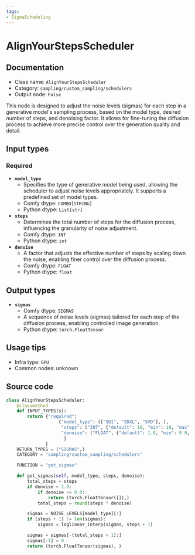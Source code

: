 ```yaml
---
tags:
- SigmaScheduling
---
```


# AlignYourStepsScheduler
## Documentation
- Class name: `AlignYourStepsScheduler`
- Category: `sampling/custom_sampling/schedulers`
- Output node: `False`

This node is designed to adjust the noise levels (sigmas) for each step in a generative model's sampling process, based on the model type, desired number of steps, and denoising factor. It allows for fine-tuning the diffusion process to achieve more precise control over the generation quality and detail.
## Input types
### Required
- **`model_type`**
    - Specifies the type of generative model being used, allowing the scheduler to adjust noise levels appropriately. It supports a predefined set of model types.
    - Comfy dtype: `COMBO[STRING]`
    - Python dtype: `List[str]`
- **`steps`**
    - Determines the total number of steps for the diffusion process, influencing the granularity of noise adjustment.
    - Comfy dtype: `INT`
    - Python dtype: `int`
- **`denoise`**
    - A factor that adjusts the effective number of steps by scaling down the noise, enabling finer control over the diffusion process.
    - Comfy dtype: `FLOAT`
    - Python dtype: `float`
## Output types
- **`sigmas`**
    - Comfy dtype: `SIGMAS`
    - A sequence of noise levels (sigmas) tailored for each step of the diffusion process, enabling controlled image generation.
    - Python dtype: `torch.FloatTensor`
## Usage tips
- Infra type: `GPU`
- Common nodes: unknown


## Source code
```python
class AlignYourStepsScheduler:
    @classmethod
    def INPUT_TYPES(s):
        return {"required":
                    {"model_type": (["SD1", "SDXL", "SVD"], ),
                     "steps": ("INT", {"default": 10, "min": 10, "max": 10000}),
                     "denoise": ("FLOAT", {"default": 1.0, "min": 0.0, "max": 1.0, "step": 0.01}),
                      }
               }
    RETURN_TYPES = ("SIGMAS",)
    CATEGORY = "sampling/custom_sampling/schedulers"

    FUNCTION = "get_sigmas"

    def get_sigmas(self, model_type, steps, denoise):
        total_steps = steps
        if denoise < 1.0:
            if denoise <= 0.0:
                return (torch.FloatTensor([]),)
            total_steps = round(steps * denoise)

        sigmas = NOISE_LEVELS[model_type][:]
        if (steps + 1) != len(sigmas):
            sigmas = loglinear_interp(sigmas, steps + 1)

        sigmas = sigmas[-(total_steps + 1):]
        sigmas[-1] = 0
        return (torch.FloatTensor(sigmas), )

```
